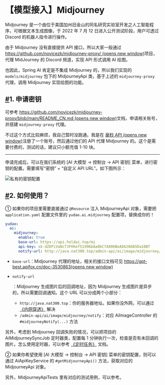 # 【模型接入】Midjourney

Midjourney 是一个由位于美国加州旧金山的同名研究实验室开发之人工智能程序，可根据文本生成图像，于 2022 年 7 月 12 日进入公开测试阶段，用户可透过 Discord 的机器人指令进行操作。

由于 Midjourney 没有直接提供 API 接口，所以大家一般通过 [https://github.com/novicezk/midjourney-proxy/ (opens new window)](https://github.com/novicezk/midjourney-proxy/)项目，代理 MidJourney 的 Discord 频道，实现 API 形式调用 AI 绘图。

也因此，Spring AI 肯定是不集成 Midjourney 的，所以我们实现的 `models/midjourney` 包下的 MidjourneyApi 类，基于上述的 `midjourney-proxy` 代理，调用 Midjourney 实现绘图的功能。

## [#](https://doc.iocoder.cn/ai/midjourney/#_1-申请密钥)1. 申请密钥

可参考 [https://github.com/novicezk/midjourney-proxy/blob/main/README_CN.md (opens new window)](https://github.com/novicezk/midjourney-proxy/blob/main/README_CN.md)文档，申请相关账号，并搭建 `midjourney-proxy` 代理。

不过这个方式比较麻烦，我自己暂时没跑通。我是在 [毫秒 API (opens new window)](https://api.holdai.top/register?aff=EcRu)注册了一个账号，然后通过他们的 API 代理 Midjourney 的。这个是需要付费的，测试的话，建议只小额充值 1-10 块。

------

申请完成后，可以在我们系统的 [AI 大模型 -> 控制台 -> API 密钥] 菜单，进行密钥的配置。需要填写“密钥” + “自定义 API URL”。如下图所示：

![私有的密钥配置](https://doc.iocoder.cn/img/AI%E6%89%8B%E5%86%8C/%E6%A8%A1%E5%9E%8B%E6%8E%A5%E5%85%A5/Midjourney-%E7%A7%81%E6%9C%89.png)

## [#](https://doc.iocoder.cn/ai/midjourney/#_2-如何使用)2. 如何使用？

① 如果你的项目里需要直接通过 `@Resource` 注入 MidjourneyApi 对象，需要把 `application.yaml` 配置文件里的 `yudao.ai.midjourney` 配置项，替换成你的！

```yaml
yudao:
  ai:
    midjourney:
      enable: true
      base-url: https://api.holdai.top/mj
      api-key: sk-dZEPiVaNcT3FHhef51996bAa0bC74806BeAb620dA5Da10Bf
      notify-url: http://java.nat300.top/admin-api/ai/image/midjourney/notify
```

- `base-url`：Midjourney 代理的地址，相关的接口文档可见 [https://gpt-best.apifox.cn/doc-3530863(opens new window)](https://gpt-best.apifox.cn/doc-3530863)

- ```
  notify-url
  ```

  ：Midjourney 生成图片后的回调地址，因为 Midjourney 生成图片是异步的，所以需要回调通知。这个 URL 可以分成两个小部分：

  - `http://java.nat300.top`：你的服务器地址。如果你没外网，可以通过 [《内网穿透》](https://doc.iocoder.cn/natapp) 解决
  - `/admin-api/ai/image/midjourney/notify`：对应 AiImageController 的 `#midjourneyNotify(...)` 方法

另外，考虑到 Midjourney 回调失败的情况，可以把项目的 AiMidjourneySyncJob 定时器类，配置每 1 分钟执行一次，检查是否有未回调的图片。怎么使用定时器，可以参考 [《定时任务》](https://doc.iocoder.cn/job) 文档。

② 如果你希望使用 [AI 大模型 -> 控制台 -> API 密钥] 菜单的密钥配置，则可以通过 AiApiKeyService 的 `#getMidjourneyApi()` 方法，获取对应的 MidjourneyApi 对象。

另外，MidjourneyApiTests 里有对应的测试用例，可以参考。
